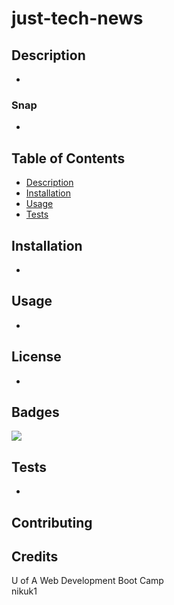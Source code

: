 # just-tech-news

## Description 
-

### Snap
-

## Table of Contents 
* [Description](#description)
* [Installation](#installation)
* [Usage](#usage)
* [Tests](#tests)

## Installation
-

## Usage 
-

## License
-

## Badges
![](https://img.shields.io/badge/license-nikuk1-orange?style=for-the-badge&logo=appveyor)

## Tests
-

## Contributing

## Credits
U of A Web Development Boot Camp</br>
nikuk1